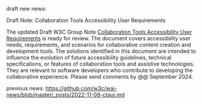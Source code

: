 draft new news:

Draft Note: Collaboration Tools Accessibility User Requirements

The updated Draft W3C Group Note [Collaboration Tools Accessibility User Requirements](https://www.w3.org/TR/ctaur/) is ready for review. The document covers accessibility user needs, requirements, and scenarios for collaborative content creation and development tools. The solutions identified in this document are intended to influence the evolution of future accessibility guidelines, technical specifications, or features of collaboration tools and assistive technologies. They are relevant to software developers who contribute to developing the collaborative experience. Please send comments by @@ September 2024.


previous news: https://github.com/w3c/wai-news/blob/master/_posts/2022-11-08-ctaur.md
